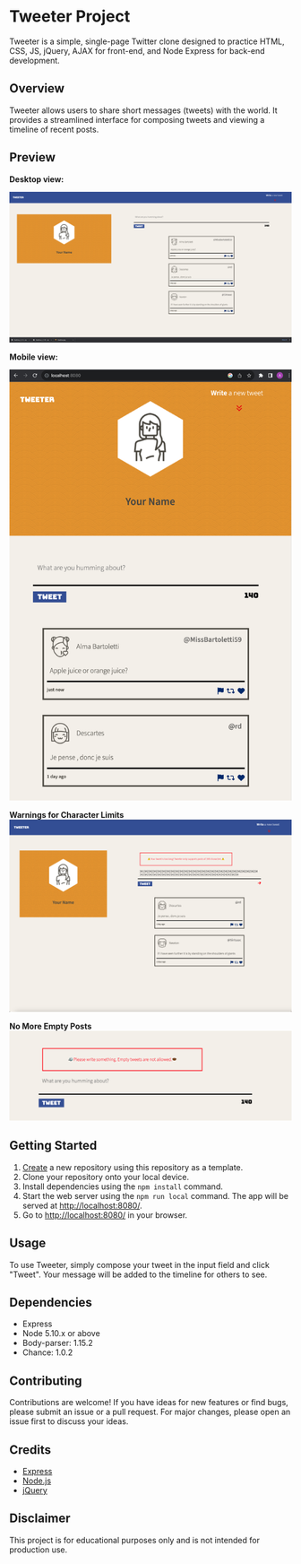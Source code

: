 
# Tweeter Project

Tweeter is a simple, single-page Twitter clone designed to practice HTML, CSS, JS, jQuery, AJAX for front-end, and Node Express for back-end development.

## Overview

Tweeter allows users to share short messages (tweets) with the world. It provides a streamlined interface for composing tweets and viewing a timeline of recent posts.

## Preview
**Desktop view:**

![Screenshot of Tweeter app in desktop view](docs/Desktop_View.png)

**Mobile view:**

![Screenshot of Tweeter app in mobile view](docs/Mobile_View.png)

**Warnings for Character Limits**
![Screenshot of Tweeter app warning more than 140 characters](docs/Tweet_Limit.png)

**No More Empty Posts**
![Screenshot of Tweeter app warning blank post](docs/noContent.png)

## Getting Started

1. [Create](https://docs.github.com/en/repositories/creating-and-managing-repositories/creating-a-repository-from-a-template) a new repository using this repository as a template.
2. Clone your repository onto your local device.
3. Install dependencies using the `npm install` command.
4. Start the web server using the `npm run local` command. The app will be served at <http://localhost:8080/>.
5. Go to <http://localhost:8080/> in your browser.

## Usage

To use Tweeter, simply compose your tweet in the input field and click "Tweet". Your message will be added to the timeline for others to see.

## Dependencies

- Express
- Node 5.10.x or above
- Body-parser: 1.15.2
- Chance: 1.0.2

## Contributing

Contributions are welcome! If you have ideas for new features or find bugs, please submit an issue or a pull request. For major changes, please open an issue first to discuss your ideas.


## Credits

- [Express](https://expressjs.com/)
- [Node.js](https://nodejs.org/)
- [jQuery](https://jquery.com/)

## Disclaimer

This project is for educational purposes only and is not intended for production use.
